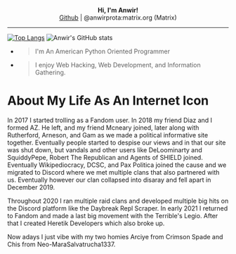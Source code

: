 <p align='center'>
  <b>Hi, I'm Anwir!</b><br>
  <a href="https://github.com/anwir-prota">Github</a> |
  <a>@anwirprota:matrix.org (Matrix)</a>
</p>

--- 

[![Top Langs](https://github-readme-stats.vercel.app/api/top-langs/?username=anwir-prota)](https://github.com/anwir-prota/github-readme-stats)
![Anwir's GitHub stats](https://github-readme-stats.vercel.app/api?username=anwir-prota&show_icons=true)

- > I'm An American Python Oriented Programmer 
- > I enjoy Web Hacking, Web Development, and Information Gathering. 

# About My Life As An Internet Icon

In 2017 I started trolling as a Fandom user. In 2018 my friend Diaz and I formed AZ. He left, and my friend Mcneary joined, later along with Rutherford, Arneson, and Gam as we made a political informative site together. Eventually people started to despise our views and in that our site was shut down, but vandals and other users like DeLoominarty and SquiddyPepe, Robert The Republican and Agents of SHIELD joined. Eventually Wikipediocracy, DCSC, and Pax Politica joined the cause and we migrated to Discord where we met multiple clans that also partnered with us. Eventually however our clan collapsed into disaray and fell apart in December 2019. 

Throughout 2020 I ran multiple raid clans and developed multiple big hits on the Discord platform like the Daybreak Repl Scraper. In early 2021 I returned to Fandom and made a last big movement with the Terrible's Legio. After that I created Heretik Developers which also broke up. 

Now adays I just vibe with my two homies Arciye from Crimson Spade and Chis from Neo-MaraSalvatrucha1337. 
